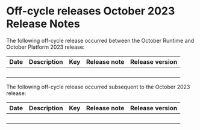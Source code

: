# Off-cycle releases October 2023 Release Notes

<head>
  <meta name="guidename" content="Release Notes"/>
  <meta name="context" content="GUID-"/>
</head>


The following off-cycle release occurred between the October Runtime and October Platform 2023 release:

|Date|Description|Key|Release note|Release version|
|----|-----------|---|------------|-----|
|  |    |  | |  |

The following off-cycle release occurred subsequent to the October 2023 release:

|Date|Description|Key|Release note|Release version|
|----|-----------|---|------------|-----|
|  |    |  | |  |